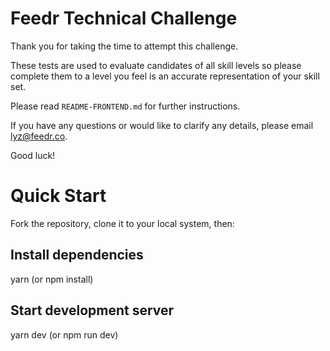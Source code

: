 # Feedr Technical Challenge

Thank you for taking the time to attempt this challenge.

These tests are used to evaluate candidates of all skill levels so please complete them to a level you feel is an accurate representation of your skill set.

Please read `README-FRONTEND.md` for further instructions.

If you have any questions or would like to clarify any details, please email lyz@feedr.co.

Good luck!

# Quick Start
Fork the repository, clone it to your local system, then:

## Install dependencies
yarn (or npm install)

## Start development server
yarn dev (or npm run dev)
